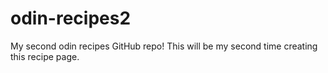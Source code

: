 # odin-recipes2
My second odin recipes GitHub repo!
This will be my second time creating this recipe page. 
